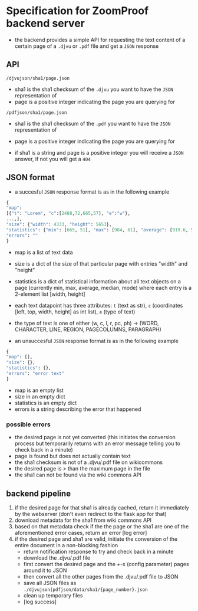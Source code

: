 # Specification for ZoomProof backend server

* the backend provides a simple API for requesting the text content of a certain page of a `.djvu` or `.pdf` file and get a `JSON` response

## API
`/djvujson/sha1/page.json`
* sha1 is the sha1 checksum of the `.djvu` you want to have the `JSON` representation of
* page is a positive integer indicating the page you are querying for

`/pdfjson/sha1/page.json`
* sha1 is the sha1 checksum of the `.pdf` you want to have the `JSON` representation of
* page is a positive integer indicating the page you are querying for

* if sha1 is a string and page is a positive integer you will receive a `JSON` answer, if not you will get a `404`

## JSON format
* a succesful `JSON` response format is as in the following example

```python
{
"map":
[{"t": "Lorem", "c":[2488,72,665,57], "e":"w"},
...,],
"size": {"width": 4333, "height": 5653},
"statistics": {"min": [665, 51], "max": [984, 61], "average": [919.6, 55.2], "median": [983, 54], "mode": [983, 57]},
"errors": ""
}
```

* map is a list of text data
* size is a dict of the size of that particular page with entries "width" and "height"
* statistics is a dict of statistical information about all text objects on a page (currently min, max, average, median, mode) where each entry is a 2-element list [width, height]
* each text datapoint has three attributes: `t` (text as str), `c` (coordinates [left, top, width, height] as int list), `e` (type of text)
* the type of text is one of either (w, c, l, r, pc, ph) -> (WORD, CHARACTER, LINE, REGION, PAGECOLUMNS, PARAGRAPH)

* an unsuccesful `JSON` response format is as in the following example

```python
{
"map": [],
"size": {},
"statistics": {},
"errors": "error text"
}
```

* map is an empty list
* size in an empty dict
* statistics is an empty dict
* errors is a string describing the error that happened

### possible errors
* the desired page is not yet converted (this initiates the conversion process but temporarily returns with an error message telling you to check back in a minute)
* page is found but does not actually contain text
* the sha1 checksum is not of a .djvu/.pdf file on wikicommons
* the desired page is > than the maximum page in the file
* the sha1 can not be found via the wiki commons API

## backend pipeline
1. if the desired page for that sha1 is already cached, return it immediately by the webserver (don't even redirect to the flask app for that)
2. download metadata for the sha1 from wiki commons API
3. based on that metadata check if the the page or the sha1 are one of the aforementioned error cases, return an error [log error]
4. if the desired page and sha1 are valid, initiate the conversion of the entire document in a non-blocking fashion
	* return notification response to try and check back in a minute
	* download the .djvu/.pdf file
	* first convert the desired page and the +-x (config parameter) pages around it to JSON
	* then convert all the other pages from the .djvu/.pdf file to JSON
	* save all JSON files as `./djvujson|pdfjson/data/sha1/{page_number}.json`
	* clean up temporary files
	* [log success]
